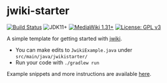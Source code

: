 # jwiki-starter
[![Build Status](https://travis-ci.org/fastily/jwiki-starter.svg?branch=master)](https://travis-ci.org/fastily/jwiki-starter)
![JDK11+](https://upload.wikimedia.org/wikipedia/commons/e/ef/Blue_JDK_11%2B_Shield_Badge.svg)
[![MediaWiki 1.31+](https://upload.wikimedia.org/wikipedia/commons/b/b2/Blue_MediaWiki_1.31%2B_Shield_Badge.svg)](https://www.mediawiki.org/wiki/MediaWiki)
[![License: GPL v3](https://upload.wikimedia.org/wikipedia/commons/8/86/GPL_v3_Blue_Badge.svg)](https://www.gnu.org/licenses/gpl-3.0.en.html)

A simple template for getting started with [jwiki](https://github.com/fastily/jwiki).

* You can make edits to `JwikiExample.java` under `src/main/java/jwikistarter/`
* Run your code with `./gradlew run`

Example snippets and more instructions are available [here](https://github.com/fastily/jwiki/wiki/Examples).